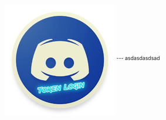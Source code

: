 <img src="https://raw.githubusercontent.com/CoSeR-Source/DC-Token-Login/master/Resources/DC%20Token%20Login.png" height=300 align="middle" alt="">
---
asdasdasdsad
